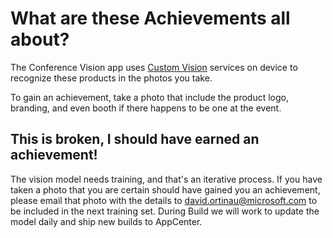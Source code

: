 ﻿# What are these Achievements all about?

The Conference Vision app uses [Custom Vision](https://www.customvision.ai/) services on device to recognize these products in the photos you take.

To gain an achievement, take a photo that include the product logo, branding, and even booth if there happens to be one at the event.

## This is broken, I should have earned an achievement!

The vision model needs training, and that's an iterative process. If you have taken a photo that you are certain should have gained you an achievement, please email that photo with the details to david.ortinau@microsoft.com to be included in the next training set. During Build we will work to update the model daily and ship new builds to AppCenter.